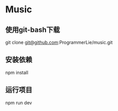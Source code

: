 # Music

## 使用git-bash下载
git clone git@github.com:ProgrammerLie/music.git

## 安装依赖
npm install

## 运行项目
npm run dev

